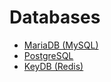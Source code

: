 # Databases

* [MariaDB (MySQL)](/documentation/services/databases/mariadb.html)
* [PostgreSQL](/documentation/services/databases/postgresql.html)
* [KeyDB (Redis)](/documentation/services/databases/keydb.html)
